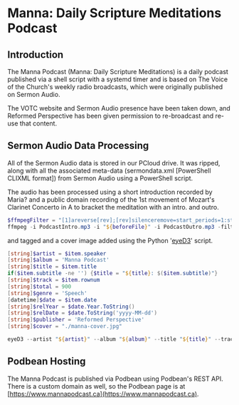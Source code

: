 # Manna: Daily Scripture Meditations Podcast

## Introduction

The Manna Podcast (Manna: Daily Scripture Meditations) is a daily podcast published via a shell script with a systemd timer and is based on The Voice of the Church's weekly radio broadcasts, which were originally published on Sermon Audio.

The VOTC website and Sermon Audio presence have been taken down, and Reformed Perspective has been given permission to re-broadcast and re-use that content.

## Sermon Audio Data Processing

All of the Sermon Audio data is stored in our PCloud drive. It was ripped, along with all the associated meta-data (sermondata.xml [PowerShell CLIXML format]) from Sermon Audio using a PowerShell script.

The audio has been processed using a short introduction recorded by Maria? and a public domain recording of the 1st movement of Mozart's Clarinet Concerto in A to bracket the meditation with an intro. and outro.

```PowerShell
$ffmpegFilter = "[1]areverse[rev];[rev]silenceremove=start_periods=1:start_silence=0.2:start_threshold=-35dB[revtrim];[revtrim]areverse[trim];[trim]speechnorm[norm];[0][norm]acrossfade=d=12.000:curve1=nofade:curve2=nofade[intro];[intro][2]acrossfade=d=15.000:curve1=nofade:curve2=nofade"
ffmpeg -i PodcastIntro.mp3 -i "${beforeFile}" -i PodcastOutro.mp3 -filter_complex "$ffmpegFilter" "${afterFile}"
```

and tagged and a cover image added using the Python '[eyeD3](https://eyed3.readthedocs.io/en/latest/)' script.

```PowerShell
[string]$artist = $item.speaker
[string]$album = 'Manna Podcast'
[string]$title = $item.title
if($item.subtitle -ne '') {$title = "${title}: $($item.subtitle)"}
[string]$track = $item.rownum
[string]$total = 900
[string]$genre = 'Speech'
[datetime]$date = $item.date
[string]$relYear = $date.Year.ToString()
[string]$relDate = $date.ToString('yyyy-MM-dd')
[string]$publisher = 'Reformed Perspective'
[string]$cover = "./manna-cover.jpg"

eyeD3 --artist "${artist}" --album "${album}" --title "${title}" --track $track --track-total $total --genre "${genre}" --release-year $relYear --release-date "${relDate}" --publisher "${publisher}" --remove-all-images --add-image "${cover}:FRONT_COVER" "${afterFile}"
```

## Podbean Hosting

The Manna Podcast is published via Podbean using Podbean's REST API. There is a custom domain as well, so the Podbean page is at [https://www.mannapodcast.ca](https://www.mannapodcast.ca).
